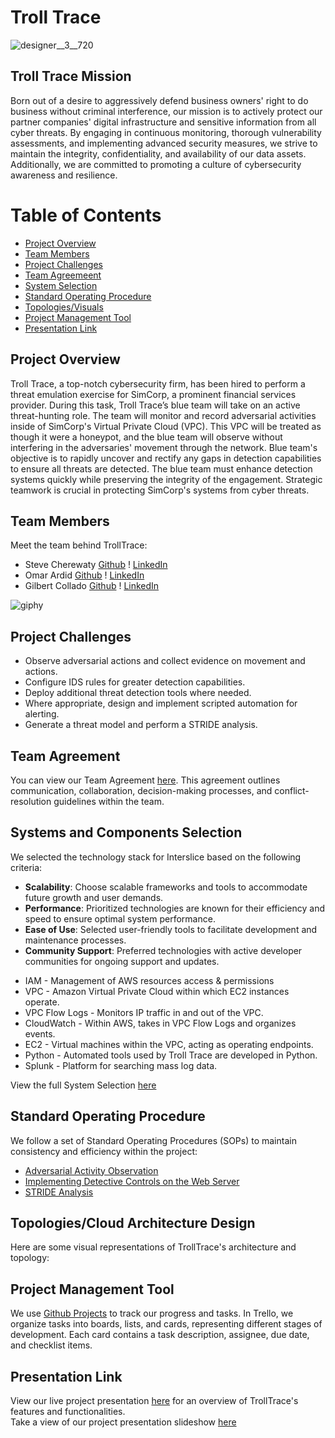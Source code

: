 # Troll Trace

![designer__3__720](https://github.com/TrollTrace/TrollTrace/assets/158124623/04e2fb83-68e1-40d2-9570-c94f9bfa6e39)

## Troll Trace Mission
Born out of a desire to aggressively defend business owners' right to do business without criminal interference, our mission is to actively protect our partner companies' digital infrastructure and sensitive information from all cyber threats. By engaging in continuous monitoring, thorough vulnerability assessments, and implementing advanced security measures, we strive to maintain the integrity, confidentiality, and availability of our data assets. Additionally, we are committed to promoting a culture of cybersecurity awareness and resilience.

Table of Contents
=================
<!--ts-->
  * [Project Overview](#project-overview)
  * [Team Members](#team-members)
  * [Project Challenges](#project-challenges)
  * [Team Agreemeent](#team-agreement)
  * [System Selection](#systems-and-components-selection)
  * [Standard Operating Procedure](#standard-operating-procedure)
  * [Topologies/Visuals](#topologiesvisuals)
  * [Project Management Tool](#project-management-tool)
  * [Presentation Link](#presentation-link)
<!--te-->

## Project Overview
Troll Trace, a top-notch cybersecurity firm, has been hired to perform a threat emulation exercise for SimCorp, a prominent financial services provider. During this task, Troll Trace’s blue team will take on an active threat-hunting role.  The team will monitor and record adversarial activities inside of SimCorp's Virtual Private Cloud (VPC).  This VPC will be treated as though it were a honeypot, and the blue team will observe without interfering in the adversaries' movement through the network. Blue team's objective is to rapidly uncover and rectify any gaps in detection capabilities to ensure all threats are detected.  The blue team must enhance detection systems quickly while preserving the integrity of the engagement. Strategic teamwork is crucial in protecting SimCorp's systems from cyber threats.

## Team Members
Meet the team behind TrollTrace:
* Steve Cherewaty [Github](https://github.com/SCherewaty) ! [LinkedIn](https://www.linkedin.com/in/steve-cherewaty-jr-b8727135/)
* Omar Ardid [Github](https://github.com/oardid) ! [LinkedIn](https://www.linkedin.com/in/ardidomar/)
* Gilbert Collado [Github](https://github.com/JapanesePlatano) ! [LinkedIn](https://www.linkedin.com/in/gilbert-collado-545099254)
  
![giphy](https://github.com/TrollTrace/TrollTrace/assets/158124623/012623e4-3807-4c94-bf51-e9018205f19f)

## Project Challenges
* Observe adversarial actions and collect evidence on movement and actions.
* Configure IDS rules for greater detection capabilities.
* Deploy additional threat detection tools where needed.
* Where appropriate, design and implement scripted automation for alerting.
* Generate a threat model and perform a STRIDE analysis.

## Team Agreement
You can view our Team Agreement [here](https://github.com/TrollTrace/TrollTrace/blob/main/Documents/BLUETeamAgreement.pdf). This agreement outlines communication, collaboration, decision-making processes, and conflict-resolution guidelines within the team.

## Systems and Components Selection
We selected the technology stack for Interslice based on the following criteria:
- **Scalability**: Choose scalable frameworks and tools to accommodate future growth and user demands.
- **Performance**: Prioritized technologies are known for their efficiency and speed to ensure optimal system performance.
- **Ease of Use**: Selected user-friendly tools to facilitate development and maintenance processes.
- **Community Support**: Preferred technologies with active developer communities for ongoing support and updates.

* IAM - Management of AWS resources access & permissions
* VPC - Amazon Virtual Private Cloud within which EC2 instances operate.
* VPC Flow Logs - Monitors IP traffic in and out of the VPC.
* CloudWatch - Within AWS, takes in VPC Flow Logs and organizes events.
* EC2 - Virtual machines within the VPC, acting as operating endpoints.
* Python - Automated tools used by Troll Trace are developed in Python.
* Splunk - Platform for searching mass log data.

View the full System Selection [here](https://github.com/TrollTrace/TrollTrace/blob/main/Documents/Systems%20Selection.pdf)

## Standard Operating Procedure
We follow a set of Standard Operating Procedures (SOPs) to maintain consistency and efficiency within the project:

* [Adversarial Activity Observation](https://github.com/TrollTrace/TrollTrace/blob/main/Documents/Adversarial%20Activity%20Observation.pdf)
* [Implementing Detective Controls on the Web Server](https://github.com/TrollTrace/TrollTrace/blob/main/Documents/Implementing%20Detective%20Controls%20on%20the%20Web%20Server.pdf)
* [STRIDE Analysis](https://github.com/TrollTrace/TrollTrace/blob/447a7daae7027f65150c664f2595139a411f6774/Documents/STRIDE%20Analysis.pdf)
  
## Topologies/Cloud Architecture Design
Here are some visual representations of TrollTrace's architecture and topology:

## Project Management Tool
We use [Github Projects](https://github.com/orgs/TrollTrace/projects/4) to track our progress and tasks. In Trello, we organize tasks into boards, lists, and cards, representing different stages of development. Each card contains a task description, assignee, due date, and checklist items.

## Presentation Link
View our live project presentation [here](https://zoom.us/rec/share/IqXSoEr6s8Z_CGJm9AKgRyS5NdZZZ1vl62I5Ilk53hCf0gIXGVgaJx4M3AxUOV2a.V5Rw0TFk7jA_1_Qb) for an overview of TrollTrace's features and functionalities.<br>
Take a view of our project presentation slideshow [here](https://docs.google.com/presentation/d/1IbE663TXz0m44mWh8pr4iv7RIKwPSGsE6LalXINAJnc/edit?usp=sharing)
